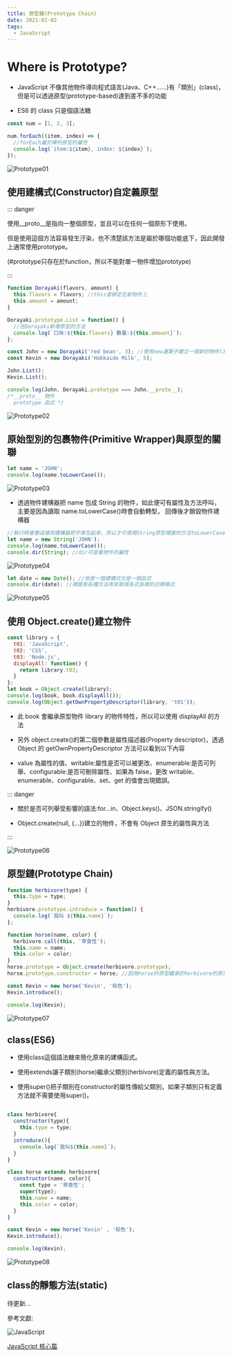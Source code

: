 ```yaml
---
title: 原型鍊(Prototype Chain)
date: 2021-01-02
tags:
  - JavaScript
---
```


# Where is Prototype?

- JavaScript 不像其他物件導向程式語言(Java、C++......)有「類別」(class)，
  但是可以透過原型(prototype-based)達到差不多的功能

- ES6 的 class 只是個語法糖

```javascript
const num = [1, 2, 3];

num.forEach((item, index) => {
  //forEach屬於陣列原型的屬性
  console.log(`item:${item}, index: ${index}`);
});
```

![Prototype01](https://i.imgur.com/4WcM0ji.png)

## 使用建構式(Constructor)自定義原型

::: danger

<p />
<p>使用__proto__是指向一整個原型，並且可以在任何一個原形下使用。</p>
<p>但是使用這個方法容易發生汙染，也不清楚該方法是屬於哪個功能底下，因此開發上通常使用prototype。</p>
<p>(#prototype只存在於function，所以不能對單一物件增加prototype)</p>

:::

```javascript
function Dorayaki(flavors, amount) {
  this.flavors = flavors; //this會綁定在新物件上
  this.amount = amount;
}

Dorayaki.prototype.List = function() {
  //在Dorayaki新增原型的方法
  console.log(`口味:${this.flavors} 數量:${this.amount}`);
};

const John = new Dorayaki('red bean', 3); //使用new運算子建立一個新的物件(John實體)，並且連結原本的建構物件(Dorayaki)
const Kevin = new Dorayaki('Hokkaido Milk', 5);

John.List();
Kevin.List();

console.log(John, Dorayaki.prototype === John.__proto__);
/*__proto__ 物件
  prototype 函式 */
```

![Prototype02](https://i.imgur.com/JFqIuTd.png)

## 原始型別的包裹物件(Primitive Wrapper)與原型的關聯

```javascript
let name = 'JOHN';
console.log(name.toLowerCase());
```

![Prototype03](https://i.imgur.com/1c6txaY.png)

- 透過物件建構器把 name 包成 String 的物件，如此便可有屬性及方法呼叫，主要是因為讀取 name.toLowerCase()時會自動轉型，
  回傳後才銷毀物件建構器

```javascript
//執行時會像這樣用建構器把字串包起來，所以才可使用String原型裡面的方法toLowerCase()轉成小寫
let name = new String('JOHN');
console.log(name.toLowerCase());
console.dir(String); //dir可查看物件的屬性
```

![Prototype04](https://i.imgur.com/viVykVY.png)

```javascript
let date = new Date(); //他是一個建構式也是一個函式
console.dir(date); //裡面有各種方法用來取得各式各樣的日期格式
```

![Prototype05](https://i.imgur.com/cDsssQW.png)

## 使用 Object.create()建立物件

```javascript
const library = {
  t01: 'JavaScript',
  t02: 'CSS',
  t03: 'Node.js',
  displayAll: function() {
    return library.t03;
  }
};
let book = Object.create(library);
console.log(book, book.displayAll());
console.log(Object.getOwnPropertyDescriptor(library, 't01'));
```

- 此 book 會繼承原型物件 library 的物件特性，所以可以使用 displayAll 的方法

- 另外 object.create()的第二個參數是屬性描述器(Property descriptor)，透過 Object 的 getOwnPropertyDescriptor 方法可以看到以下內容

- value 為屬性的值、writable:屬性是否可以被更改、enumerable:是否可列舉、configurable:是否可刪除屬性、如果為 false，更改 writable、enumerable、configurable、set、get 的值會出現錯誤。

::: danger

- 關於是否可列舉受影響的語法:for...in、Object.keys()、JSON.stringify()

- Object.create(null, {...})建立的物件，不會有 Object 原生的屬性與方法

:::

![Prototype06](https://i.imgur.com/2z1gon0.png)

## 原型鏈(Prototype Chain)

```javascript
function herbivore(type) {
  this.type = type;
}
herbivore.prototype.introduce = function() {
  console.log(`我叫 ${this.name}`);
};

function horse(name, color) {
  herbivore.call(this, '草食性');
  this.name = name;
  this.color = color;
}
horse.prototype = Object.create(herbivore.prototype);
horse.prototype.constructor = horse; //因為horse的原型繼承於herbivore的原型，會把原本的constructor也覆蓋掉，所以要把本來自己的原型加回來

const Kevin = new horse('Kevin', '棕色');
Kevin.introduce();

console.log(Kevin);
```

![Prototype07](https://i.imgur.com/s35nfVr.png)

## class(ES6)

- 使用class這個語法糖來簡化原來的建構函式。

- 使用extends讓子類別(horse)繼承父類別(herbivore)定義的屬性與方法。

- 使用super()把子類別在constructor的屬性傳給父類別，如果子類別只有定義方法就不需要使用super()。


```javascript

class herbivore{
  constructor(type){
    this.type = type;
  }
  introduce(){
    console.log(`我叫${this.name}`);
  }
}

class horse extends herbivore{
  constructor(name, color){
    const type = '草食性';
    super(type);
    this.name = name;
    this.color = color;
  }
}

const Kevin = new horse('Kevin' , '棕色');
Kevin.introduce();

console.log(Kevin);

```

![Prototype08](https://i.imgur.com/Ildon1K.png)

## class的靜態方法(static)

待更新...

參考文獻:<br/>

![JavaScript](https://i.imgur.com/SyxELUw.jpg)<br/>

[JavaScript 核心篇](https://www.hexschool.com/courses/js-core.html 'Title')<br/>

<Vssue  />

